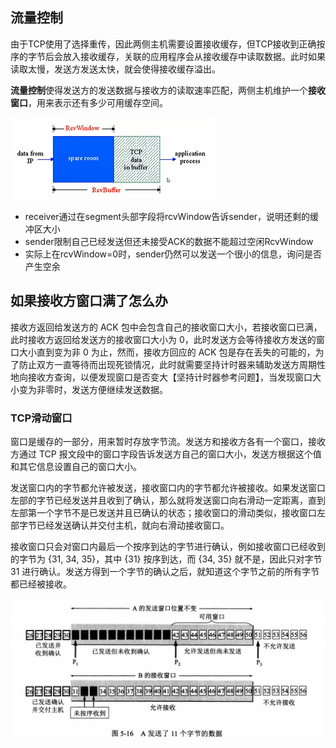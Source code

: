 ## 流量控制

由于TCP使用了选择重传，因此两侧主机需要设置接收缓存，但TCP接收到正确按序的字节后会放入接收缓存，关联的应用程序会从接收缓存中读取数据。此时如果读取太慢，发送方发送太快，就会使得接收缓存溢出。

**流量控制**使得发送方的发送数据与接收方的读取速率匹配，两侧主机维护一个**接收窗口**，用来表示还有多少可用缓存空间。

![image.png](assets/image-20210417174406-jhw0n5i.png)

- receiver通过在segment头部字段将rcvWindow告诉sender，说明还剩的缓冲区大小
- sender限制自己已经发送但还未接受ACK的数据不能超过空闲RcvWindow
- 实际上在rcvWindow=0时，sender仍然可以发送一个很小的信息，询问是否产生空余

## 如果接收方窗口满了怎么办

接收方返回给发送方的 ACK 包中会包含自己的接收窗口大小，若接收窗口已满，此时接收方返回给发送方的接收窗口大小为 0，此时发送方会等待接收方发送的窗口大小直到变为非 0 为止，然而，接收方回应的 ACK 包是存在丢失的可能的，为了防止双方一直等待而出现死锁情况，此时就需要坚持计时器来辅助发送方周期性地向接收方查询，以便发现窗口是否变大【坚持计时器参考问题】，当发现窗口大小变为非零时，发送方便继续发送数据。

### TCP滑动窗口

窗口是缓存的一部分，用来暂时存放字节流。发送方和接收方各有一个窗口，接收方通过 TCP 报文段中的窗口字段告诉发送方自己的窗口大小，发送方根据这个值和其它信息设置自己的窗口大小。

发送窗口内的字节都允许被发送，接收窗口内的字节都允许被接收。如果发送窗口左部的字节已经发送并且收到了确认，那么就将发送窗口向右滑动一定距离，直到左部第一个字节不是已发送并且已确认的状态；接收窗口的滑动类似，接收窗口左部字节已经发送确认并交付主机，就向右滑动接收窗口。

接收窗口只会对窗口内最后一个按序到达的字节进行确认，例如接收窗口已经收到的字节为 {31, 34, 35}，其中 {31} 按序到达，而 {34, 35} 就不是，因此只对字节 31 进行确认。发送方得到一个字节的确认之后，就知道这个字节之前的所有字节都已经被接收。

![image.png](assets/image-20210815191618-rtjr89r.png)